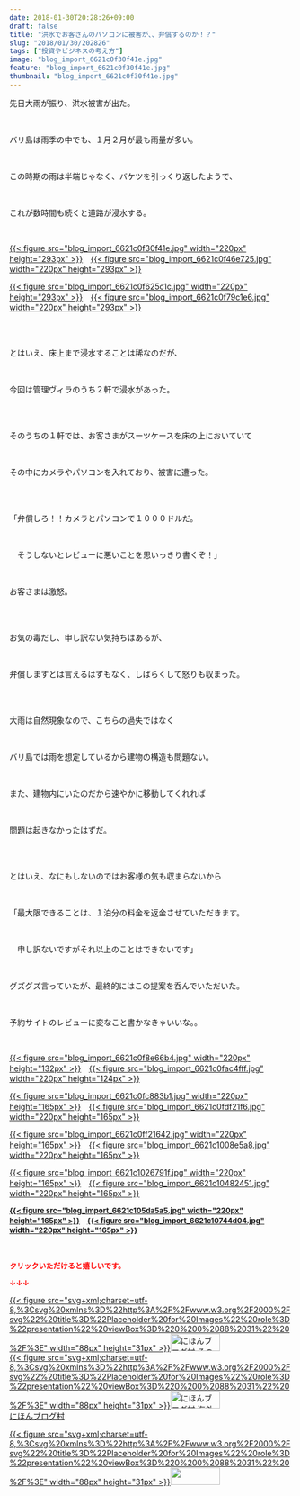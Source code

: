 ```yaml
---
date: 2018-01-30T20:28:26+09:00
draft: false
title: "洪水でお客さんのパソコンに被害が、、弁償するのか！？"
slug: "2018/01/30/202826"
tags: ["投資やビジネスの考え方"]
image: "blog_import_6621c0f30f41e.jpg"
feature: "blog_import_6621c0f30f41e.jpg"
thumbnail: "blog_import_6621c0f30f41e.jpg"
---
```

<p>先日大雨が振り、洪水被害が出た。</p><p> </p><p>バリ島は雨季の中でも、１月２月が最も雨量が多い。</p><p> </p><p>この時期の雨は半端じゃなく、バケツを引っくり返したようで、</p><p> </p><p>これが数時間も続くと道路が浸水する。</p><p> </p><p><a href="blog_import_6621c0f30f41e.jpg">{{< figure src="blog_import_6621c0f30f41e.jpg" width="220px" height="293px" >}}</a>　<a href="blog_import_6621c0f46e725.jpg">{{< figure src="blog_import_6621c0f46e725.jpg" width="220px" height="293px" >}}</a></p><p><a href="blog_import_6621c0f625c1c.jpg">{{< figure src="blog_import_6621c0f625c1c.jpg" width="220px" height="293px" >}}</a>　<a href="blog_import_6621c0f79c1e6.jpg">{{< figure src="blog_import_6621c0f79c1e6.jpg" width="220px" height="293px" >}}</a></p><p> </p><p><br/>とはいえ、床上まで浸水することは稀なのだが、</p><p> </p><p>今回は管理ヴィラのうち２軒で浸水があった。</p><p> </p><p><br/>そのうちの１軒では、お客さまがスーツケースを床の上においていて</p><p> </p><p>その中にカメラやパソコンを入れており、被害に遭った。</p><p> </p><p><br/>「弁償しろ！！カメラとパソコンで１０００ドルだ。</p><p> </p><p>　そうしないとレビューに悪いことを思いっきり書くぞ！」</p><p> </p><p>お客さまは激怒。</p><p> </p><p><br/>お気の毒だし、申し訳ない気持ちはあるが、</p><p> </p><p>弁償しますとは言えるはずもなく、しばらくして怒りも収まった。</p><p> </p><p><br/>大雨は自然現象なので、こちらの過失ではなく</p><p> </p><p>バリ島では雨を想定しているから建物の構造も問題ない。</p><p> </p><p>また、建物内にいたのだから速やかに移動してくれれば</p><p> </p><p>問題は起きなかったはずだ。</p><p> </p><p><br/>とはいえ、なにもしないのではお客様の気も収まらないから</p><p> </p><p>「最大限できることは、１泊分の料金を返金させていただきます。</p><p> </p><p>　申し訳ないですがそれ以上のことはできないです」</p><p> </p><p>グズグズ言っていたが、最終的にはこの提案を呑んでいただいた。</p><p> </p><p>予約サイトのレビューに変なこと書かなきゃいいな。。</p><p> </p><p><a href="blog_import_6621c0f8e66b4.jpg">{{< figure src="blog_import_6621c0f8e66b4.jpg" width="220px" height="132px" >}}</a>　<a href="blog_import_6621c0fac4fff.jpg">{{< figure src="blog_import_6621c0fac4fff.jpg" width="220px" height="124px" >}}</a></p><p><a href="blog_import_6621c0fc883b1.jpg">{{< figure src="blog_import_6621c0fc883b1.jpg" width="220px" height="165px" >}}</a>　<a href="blog_import_6621c0fdf21f6.jpg">{{< figure src="blog_import_6621c0fdf21f6.jpg" width="220px" height="165px" >}}</a></p><p><a href="blog_import_6621c0ff21642.jpg">{{< figure src="blog_import_6621c0ff21642.jpg" width="220px" height="165px" >}}</a>　<a href="blog_import_6621c1008e5a8.jpg">{{< figure src="blog_import_6621c1008e5a8.jpg" width="220px" height="165px" >}}</a></p><p><a href="blog_import_6621c1026791f.jpg">{{< figure src="blog_import_6621c1026791f.jpg" width="220px" height="165px" >}}</a>　<a href="blog_import_6621c10482451.jpg">{{< figure src="blog_import_6621c10482451.jpg" width="220px" height="165px" >}}</a></p><p><font color="#ff0000" size="2"><strong><a href="blog_import_6621c105da5a5.jpg">{{< figure src="blog_import_6621c105da5a5.jpg" width="220px" height="165px" >}}</a>　<a href="blog_import_6621c10744d04.jpg">{{< figure src="blog_import_6621c10744d04.jpg" width="220px" height="165px" >}}</a></strong></font></p><p> </p><p><font color="#ff0000" size="2"><strong>クリックいただけると嬉しいです。</strong></font></p><p><font color="#ff0000" size="2"><strong>↓↓↓</strong></font></p><p><a href="ranking.html?p_cid=01260127" id="&amp;blogmura_banner" target="_blank">{{< figure src="svg+xml;charset=utf-8,%3Csvg%20xmlns%3D%22http%3A%2F%2Fwww.w3.org%2F2000%2Fsvg%22%20title%3D%22Placeholder%20for%20Images%22%20role%3D%22presentation%22%20viewBox%3D%220%200%2088%2031%22%20%2F%3E" width="88px" height="31px" >}}<noscript><img alt="にほんブログ村 その他生活ブログ 不動産投資へ" border="0" height="31" src="https://img-proxy.blog-video.jp/images?url=http%3A%2F%2Flife.blogmura.com%2Fhudousantoushi%2Fimg%2Fhudousantoushi88_31.gif" width="88"></noscript></a><br/><a href="ranking.html?p_cid=01260127" target="_blank">{{< figure src="svg+xml;charset=utf-8,%3Csvg%20xmlns%3D%22http%3A%2F%2Fwww.w3.org%2F2000%2Fsvg%22%20title%3D%22Placeholder%20for%20Images%22%20role%3D%22presentation%22%20viewBox%3D%220%200%2088%2031%22%20%2F%3E" width="88px" height="31px" >}}<noscript><img alt="にほんブログ村 海外生活ブログ バリ島情報へ" border="0" height="31" src="https://img-proxy.blog-video.jp/images?url=http%3A%2F%2Foverseas.blogmura.com%2Fbali%2Fimg%2Fbali88_31.gif" width="88"></noscript></a><br/><a href="ranking.html?p_cid=01260127" target="_blank">にほんブログ村</a></p><p><a href="link.php?1804582" title="人気ブログランキングへ">{{< figure src="svg+xml;charset=utf-8,%3Csvg%20xmlns%3D%22http%3A%2F%2Fwww.w3.org%2F2000%2Fsvg%22%20title%3D%22Placeholder%20for%20Images%22%20role%3D%22presentation%22%20viewBox%3D%220%200%2088%2031%22%20%2F%3E" width="88px" height="31px" >}}<noscript><img border="0" height="31" src="https://blog.with2.net/img/banner/banner_22.gif" width="88"></noscript></a></p><p> </p>

